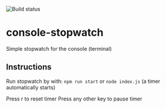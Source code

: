 ![Build status](https://travis-ci.com/kobbikobb/console-stopwatch.svg?branch=master)

# console-stopwatch
Simple stopwatch for the console (terminal)

## Instructions

Run stopwatch by with: 
`npm run start` or `node index.js` (a timer automatically starts)

Press r to reset timer
Press any other key to pause timer